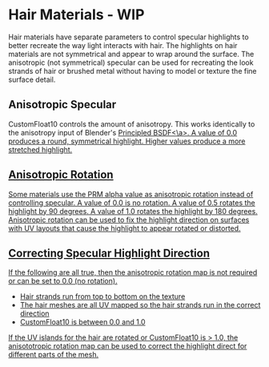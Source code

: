 # Hair Materials - WIP
Hair materials have separate parameters to control specular highlights to better recreate the way light interacts with hair. The highlights on hair materials are not symmetrical and appear to wrap around the surface. The anisotropic (not symmetrical) specular can be used for recreating the look strands of hair or brushed metal without having to model or texture the fine surface detail. 

## Anisotropic Specular
CustomFloat10 controls the amount of anisotropy. This works identically to the anisotropy input of Blender's 
<a href="https://docs.blender.org/manual/en/latest/render/shader_nodes/shader/principled.html" target="_blank">Principled BSDF<\a>.
A value of 0.0 produces a round, symmetrical highlight. Higher values produce a more stretched highlight. 

## Anisotropic Rotation
Some materials use the PRM alpha value as anisotropic rotation instead of controlling specular. A value of 0.0 is no rotation. A value of 0.5 rotates the highlight by 90 degrees. A value of 1.0 rotates the highlight by 180 degrees. Anisotropic rotation can be used to fix the highlight direction on surfaces with UV layouts that cause the highlight to appear rotated or distorted. 

## Correcting Specular Highlight Direction
If the following are all true, then the anisotropic rotation map is not required or can be set to 0.0 (no rotation).
* Hair strands run from top to bottom on the texture
* The hair meshes are all UV mapped so the hair strands run in the correct direction
* CustomFloat10 is between 0.0 and 1.0

If the UV islands for the hair are rotated or CustomFloat10 is > 1.0, the anisototropic rotation map can be used to correct the highlight direct for different parts of the mesh. 